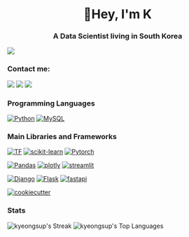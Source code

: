 <h1 align="center">👋Hey, I'm K</h1>
<h3 align="center">A Data Scientist living in South Korea</h3>


[![](https://img.shields.io/badge/개발자_포트폴리오-61A234?style=for-the-badge&logo=codementor&logoColor=white)](https://kyeongsupchoi.github.io)

### Contact me: 

[![](https://img.shields.io/badge/LinkedIn-0077B5?style=for-the-badge&logo=linkedin&logoColor=white)](https://www.linkedin.com/in/kyeongsup-choi/)
[![](https://img.shields.io/badge/Blog-800000?style=for-the-badge&logo=blogger&logoColor=white)](https://kyeongsupchoi.github.io)
[![](https://img.shields.io/badge/Kaggle-20BEFF?style=for-the-badge&logo=Kaggle&logoColor=white)](https://www.kaggle.com/kyeongsupchoi)

### Programming Languages

[![Python](https://img.shields.io/badge/-Python-306998?logo=python&logoColor=white&style=for-the-badge)](#)
[![MySQL](https://img.shields.io/badge/MySQL-00758F?style=for-the-badge&logo=mysql&logoColor=white)](#)

### Main Libraries and Frameworks
[![TF](https://img.shields.io/badge/TensorFlow-FFA800?style=for-the-badge&logo=tensorflow&logoColor=white)](#) 
[![scikit-learn](https://img.shields.io/badge/scikit−learn-29ABE2.svg?&style=for-the-badge&logo=scikitlearn&logoColor=white)](#)
[![Pytorch](https://img.shields.io/badge/Pytorch-DB3C18?style=for-the-badge&logo=pytorch&logoColor=white)](#) 

[![Pandas](https://img.shields.io/badge/pandas-E70488?&style=for-the-badge&logo=pandas&logoColor=white)](#)
[![plotly](https://img.shields.io/badge/plotly-%23026E38.svg?&style=for-the-badge&logo=plotly&logoColor=white)](#)
[![streamlit](https://img.shields.io/badge/streamlit-f63366.svg?&style=for-the-badge&logo=streamlit&logoColor=white)](#)

[![Django](https://img.shields.io/badge/Django-092E20?style=for-the-badge&logo=django&logoColor=white)](#)
[![Flask](https://img.shields.io/badge/Flask-734f96?style=for-the-badge&logo=flask&logoColor=white)](#) 
[![fastapi](https://img.shields.io/badge/fastapi-05998b.svg?&style=for-the-badge&logo=fastapi&logoColor=white)](#)   

[![cookiecutter](https://img.shields.io/badge/cookiecutter-DCAF18?&style=for-the-badge&logo=cookiecutter&logoColor=white)](#)

### Stats
![kyeongsup's Streak](https://github-readme-streak-stats.herokuapp.com/?user=kyeongsupchoi&theme=tokyonight&hide_border=false)
![kyeongsup's Top Languages](https://github-readme-stats.vercel.app/api/top-langs/?username=kyeongsupchoi&theme=tokyonight&show_icons=true&hide_border=false&layout=compact)
